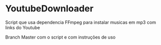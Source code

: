 # YoutubeDownloader
Script que usa dependencia FFmpeg para instalar musicas em mp3 com links do Youtube

Branch Master com o script e com instruções de uso
